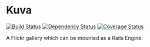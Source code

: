 # Kuva

[![Build Status](https://travis-ci.org/kevintuhumury/kuva.png)](https://travis-ci.org/kevintuhumury/kuva)
[![Dependency Status](https://gemnasium.com/kevintuhumury/kuva.png)](https://gemnasium.com/kevintuhumury/kuva)
[![Coverage Status](https://coveralls.io/repos/kevintuhumury/kuva/badge.png)](https://coveralls.io/r/kevintuhumury/kuva)

A Flickr gallery which can be mounted as a Rails Engine.
